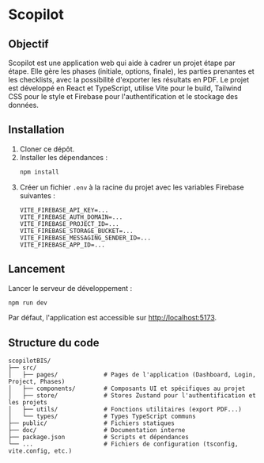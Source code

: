 # Scopilot

## Objectif
Scopilot est une application web qui aide à cadrer un projet étape par étape. Elle gère les phases (initiale, options, finale), les parties prenantes et les checklists, avec la possibilité d'exporter les résultats en PDF. Le projet est développé en React et TypeScript, utilise Vite pour le build, Tailwind CSS pour le style et Firebase pour l'authentification et le stockage des données.

## Installation
1. Cloner ce dépôt.
2. Installer les dépendances :
   ```bash
   npm install
   ```
3. Créer un fichier `.env` à la racine du projet avec les variables Firebase suivantes :
   ```env
   VITE_FIREBASE_API_KEY=...
   VITE_FIREBASE_AUTH_DOMAIN=...
   VITE_FIREBASE_PROJECT_ID=...
   VITE_FIREBASE_STORAGE_BUCKET=...
   VITE_FIREBASE_MESSAGING_SENDER_ID=...
   VITE_FIREBASE_APP_ID=...
   ```

## Lancement
Lancer le serveur de développement :
```bash
npm run dev
```
Par défaut, l'application est accessible sur [http://localhost:5173](http://localhost:5173).

## Structure du code
```
scopilotBIS/
├── src/
│   ├── pages/             # Pages de l'application (Dashboard, Login, Project, Phases)
│   ├── components/        # Composants UI et spécifiques au projet
│   ├── store/             # Stores Zustand pour l'authentification et les projets
│   ├── utils/             # Fonctions utilitaires (export PDF...)
│   └── types/             # Types TypeScript communs
├── public/                # Fichiers statiques
├── doc/                   # Documentation interne
├── package.json           # Scripts et dépendances
└── ...                    # Fichiers de configuration (tsconfig, vite.config, etc.)
```
